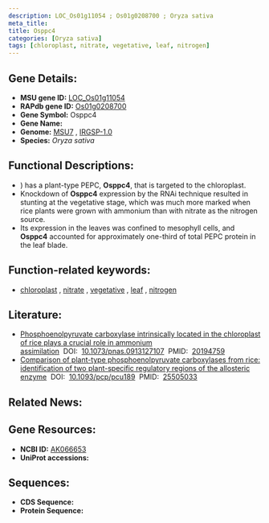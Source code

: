 ```yaml
---
description: LOC_Os01g11054 ; Os01g0208700 ; Oryza sativa
meta_title:
title: Osppc4
categories: [Oryza sativa]
tags: [chloroplast, nitrate, vegetative, leaf, nitrogen]
---
```


## Gene Details:
- **MSU gene ID:** [LOC_Os01g11054](http://rice.uga.edu/cgi-bin/ORF_infopage.cgi?orf=LOC_Os01g11054)  
- **RAPdb gene ID:** [Os01g0208700](https://rapdb.dna.affrc.go.jp/locus/?name=Os01g0208700)  
- **Gene Symbol:** Osppc4
- **Gene Name:**
- **Genome:**  [MSU7](http://rice.uga.edu/)&nbsp;,&nbsp;[IRGSP-1.0](https://rapdb.dna.affrc.go.jp/download/irgsp1.html)
- **Species:** *Oryza sativa*

## Functional Descriptions:
   - ) has a plant-type PEPC, **Osppc4**, that is targeted to the chloroplast.
   - Knockdown of **Osppc4** expression by the RNAi technique resulted in stunting at the vegetative stage, which was much more marked when rice plants were grown with ammonium than with nitrate as the nitrogen source.
   - Its expression in the leaves was confined to mesophyll cells, and **Osppc4** accounted for approximately one-third of total PEPC protein in the leaf blade.

## Function-related keywords:
   - [chloroplast](/tags/chloroplast/)&nbsp;,&nbsp;[nitrate](/tags/nitrate/)&nbsp;,&nbsp;[vegetative](/tags/vegetative/)&nbsp;,&nbsp;[leaf](/tags/leaf/)&nbsp;,&nbsp;[nitrogen](/tags/nitrogen/)

## Literature:
   - [Phosphoenolpyruvate carboxylase intrinsically located in the chloroplast of rice plays a crucial role in ammonium assimilation](https://www.doi.org/10.1073/pnas.0913127107)&nbsp;&nbsp;DOI:&nbsp;&nbsp;[10.1073/pnas.0913127107](https://www.doi.org/10.1073/pnas.0913127107)&nbsp;&nbsp;PMID:&nbsp;&nbsp;[20194759](https://pubmed.ncbi.nlm.nih.gov/20194759/)
   - [Comparison of plant-type phosphoenolpyruvate carboxylases from rice: identification of two plant-specific regulatory regions of the allosteric enzyme](https://www.doi.org/10.1093/pcp/pcu189)&nbsp;&nbsp;DOI:&nbsp;&nbsp;[10.1093/pcp/pcu189](https://www.doi.org/10.1093/pcp/pcu189)&nbsp;&nbsp;PMID:&nbsp;&nbsp;[25505033](https://pubmed.ncbi.nlm.nih.gov/25505033/)

## Related News:

## Gene Resources:
- **NCBI ID:**  [AK066653](http://www.ncbi.nlm.nih.gov/nuccore/AK066653)
- **UniProt accessions:** [](https://www.uniprot.org/uniprotkb//entry)

## Sequences:
- **CDS Sequence:**
- **Protein Sequence:**
